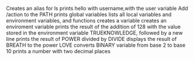 Creates an alias for ls
prints hello with username,with the user variable
Add /action to the PATH
prints global variables
lists all local variables and environment variables, and functions
creates a variable
creates an enviroment variable
prints the result of the addition of 128 with the value stored in the environment variable TRUEKNOWLEDGE, followed by a new line
prints the result of POWER divided by DIVIDE
displays the result of BREATH to the power LOVE
converts BINARY variable from base 2 to base 10
prints a number with two decimal places
